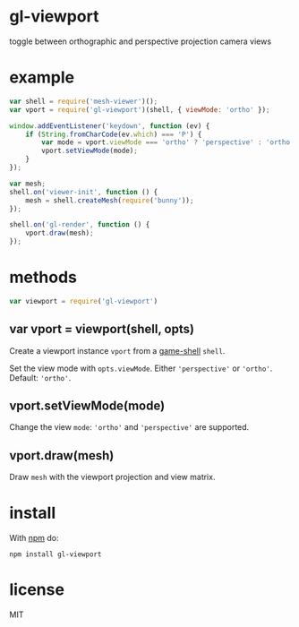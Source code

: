 # gl-viewport

toggle between orthographic and perspective projection camera views

# example

``` js
var shell = require('mesh-viewer')();
var vport = require('gl-viewport')(shell, { viewMode: 'ortho' });

window.addEventListener('keydown', function (ev) {
    if (String.fromCharCode(ev.which) === 'P') {
        var mode = vport.viewMode === 'ortho' ? 'perspective' : 'ortho';
        vport.setViewMode(mode);
    }
});

var mesh;
shell.on('viewer-init', function () {
    mesh = shell.createMesh(require('bunny'));
});

shell.on('gl-render', function () {
    vport.draw(mesh);
});
```

# methods

``` js
var viewport = require('gl-viewport')
```

## var vport = viewport(shell, opts)

Create a viewport instance `vport` from a
[game-shell](https://www.npmjs.org/package/game-shell) `shell`.

Set the view mode with `opts.viewMode`. Either `'perspective'` or `'ortho'`.
Default: `'ortho'`.

## vport.setViewMode(mode)

Change the view `mode`: `'ortho'` and `'perspective'` are supported.

## vport.draw(mesh)

Draw `mesh` with the viewport projection and view matrix.

# install

With [npm](https://npmjs.org) do:

```
npm install gl-viewport
```

# license

MIT
